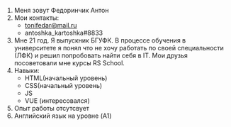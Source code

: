 1. Меня зовут Федоринчик Антон
2. Мои контакты:
   - tonifedar@mail.ru
   - antoshka_kartoshka#8833
3. Мне 21 год. Я выпускник БГУФК. В процессе обучения в университете я понял что не хочу работать по своей специальности (ЛФК) и решил попробовать найти себя в IT. Мои друзья посоветовали мне курсы RS School.
4. Навыки:
   - HTML(начальный уровень)
   - СSS(начальный уровень)
   - JS
   - VUE (интересовался)
5. Опыт работы отсутсвует
6. Английский язык на уровне (A1)
